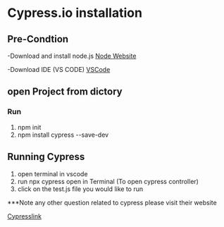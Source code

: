 # Cypress.io installation 

## Pre-Condtion 

-Download and install node.js 
[Node Website](https://nodejs.org/en/)

-Download IDE (VS CODE)
[VSCode](https://code.visualstudio.com/)

## open Project from dictory 
### Run 
1. npm init 
2. npm install cypress --save-dev

## Running Cypress 

1. open terminal in vscode 
2. run npx cypress open in Terminal (To open cypress controller)
3. click on the test.js file you would like to run

***Note any other question related to cypress please visit their website 

[Cypresslink](https://docs.cypress.io/guides/overview/why-cypress)
